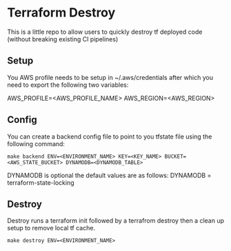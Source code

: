 # Terraform Destroy

This is a little repo to allow users to quickly destroy tf deployed code (without breaking existing CI pipelines)

## Setup

You AWS profile needs to be setup in ~/.aws/credentials after which you need to export the following two variables:

AWS_PROFILE=<AWS_PROFILE_NAME>
AWS_REGION=<AWS_REGION>


## Config

You can create a backend config file to point to you tfstate file using the following command:

```shell
make backend ENV=<ENVIRONMENT_NAME> KEY=<KEY_NAME> BUCKET=<AWS_STATE_BUCKET> DYNAMODB=<DYNAMODB_TABLE>
```

DYNAMODB is optional the default values are as follows:
DYNAMODB = terraform-state-locking


## Destroy

Destroy runs a terraform init followed by a terrafrom destroy then a clean up setup to remove local tf cache.

```shell
make destroy ENV=<ENVIRONMENT_NAME>
```

